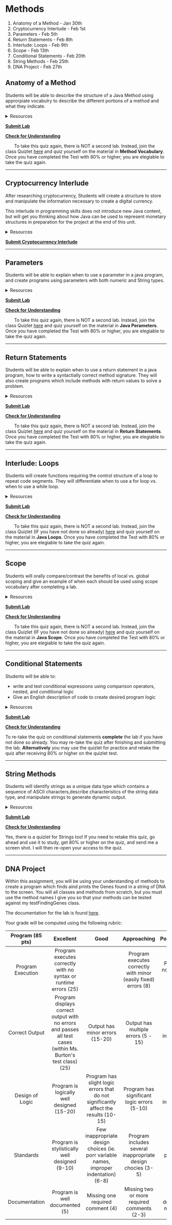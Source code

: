 # Methods

1. Anatomy of a Method - Jan 30th
2. Cryptocurrency Interlude - Feb 1st
3. Parameters - Feb 5th
4. Return Statements - Feb 8th
5. Interlude: Loops - Feb 9th
5. Scope - Feb 13th
6. Conditional Statements - Feb 20th
7. String Methods - Feb 25th
8. DNA Project - Feb 27th


## Anatomy of a Method
Students will be able to describe the structure of a Java Method using approrpiate vocabulry to describe the different portions of a method and what they indicate.
<details>
 <summary>Resources
 </summary>
 
* [Slides](https://docs.google.com/presentation/d/1w1CslBeWrUOoMpjy-n8wgeZJNHFzaKaQ-Se9YHlfVeQ/edit?usp=sharing)
* [Video](https://drive.google.com/open?id=1KL17JmkOdPD5alwIuEGboezvIFGFci1R)
* Readings
  * [Methods (Black Box)](https://drive.google.com/file/d/1rMGjRgU2GXU3lW-QnQcIsk_Yw0jBfYqA/view)
  * [Method Bodies](https://drive.google.com/file/d/1EVegNPoPdHLdyaSEthn4Nx7alDVAbUAI/view)
* [Lab A](https://docs.google.com/document/d/1fnK2u3tvShhp4paMYfMKafk0i0PIlMWGBhSYjTeC9Kg/edit?usp=sharing)

Lab Files:

**Java File** | **Tester**
:--:|:--:
[LineBreak](https://github.com/blakeCS/IntroComputerProgramming/blob/master/U2%20Methods/Method%20Anatomy/Examples/LineBreak.java) | n/a
[PrintJava](https://github.com/blakeCS/IntroComputerProgramming/blob/master/U2%20Methods/Method%20Anatomy/Exercises/PrintJava.java) | n/a

</details>

[**Submit Lab**](https://blake.instructure.com/courses/1757/assignments/64262?module_item_id=128341)

[**Check for Understanding**](https://blake.instructure.com/courses/1757/quizzes/3162)

&nbsp;&nbsp;&nbsp;&nbsp;&nbsp;&nbsp; To take this quiz again, there is NOT a second lab.  Instead, join the class Quizlet [here](https://quizlet.com/join/r2wwgK99j) and quiz yourself on the material in **Method Vocabulary**.  Once you have completed the Test with 80% or higher, you are elegiable to take the quiz again.

***
## Cryptocurrency Interlude
After researching cryptocurrency, Students will create a structure to store and manipulate the information necessary to create a digital currency.  

This interlude in programming skills does not introduce new Java content, but will get you thinking about how Java can be used to represent monetary structures in preparation for the project at the end of this unit.

<details>
 <summary>Resources
 </summary>
 
* Readings
  * [What is Cryptocurrency](https://blockgeeks.com/guides/what-is-cryptocurrency/)
  * [What is Bitcoin](https://www.howtogeek.com/141374/htg-explains-what-is-bitcoin-and-how-does-it-work/)
  * [Hacking the CryptoKitty Genome](https://hackernoon.com/hacking-the-cryptokitties-genome-1cb3e7dddab3)
* [Activity](https://docs.google.com/document/d/1ijLMtYMd0FEITuuI-wvw1eW-SiPz-Kq3MrUj902ziWA/edit?usp=sharing)

</details>

[**Submit Cryptocurrency Interlude**](https://blake.instructure.com/courses/1757/assignments/64960?module_item_id=128685)

***
## Parameters
Students will be able to explain when to use a parameter in a java program, and create programs using parameters with both numeric and String types.

<details>
 <summary>Resources
 </summary>
 
* [Slides](https://drive.google.com/open?id=1baG0Py5K--Dc9hi6bi5wKu0MXPdkocwzx0WkKYCDrR4)
* [Video](https://drive.google.com/open?id=1Yc2P5ZpoRYKCXumAV0PsBQmiSrYh3IG6)
* Readings. NOTE: I highly suggest using this lesson's readings as supplemental material, not the main event.
  * [What is Actually Passed to a Method?](https://mathbits.com/MathBits/Java/Methods/PassingMethods.htm)
  * [How to use Methods that take Parameters in Java](http://www.dummies.com/programming/java/how-to-use-methods-that-take-parameters-in-java/)
  * [Java Methods](https://www.tutorialspoint.com/java/java_methods.htm)
* [Lab A](https://docs.google.com/document/d/102d6wQqq2kzDpbMmbANzL1_v0KNv2KYyTpnU3azzFE0/edit?usp=sharing)

Lab Files:

**Java File** | **Tester**
:--:|:--:
[Hello](https://github.com/blakeCS/IntroComputerProgramming/blob/master/U2%20Methods/Parameters/Examples/Hello.java) | n/a
[Sum](https://github.com/blakeCS/IntroComputerProgramming/blob/master/U2%20Methods/Parameters/Examples/Sum.java) | n/a
[Add10](https://github.com/blakeCS/IntroComputerProgramming/blob/master/U2%20Methods/Parameters/Exercises/Add10.java) | [Add10Tester](https://github.com/blakeCS/IntroComputerProgramming/blob/master/U2%20Methods/Parameters/Exercises/Add10Tester.java)
[Madlib](https://github.com/blakeCS/IntroComputerProgramming/blob/master/U2%20Methods/Parameters/Exercises/Madlib.java) | [MadlibTester](https://github.com/blakeCS/IntroComputerProgramming/blob/master/U2%20Methods/Parameters/Exercises/MadlibTester.java)

</details>

[**Submit Lab**](https://blake.instructure.com/courses/1757/assignments/65150)

[**Check for Understanding**](https://blake.instructure.com/courses/1757/quizzes/3192)

&nbsp;&nbsp;&nbsp;&nbsp;&nbsp;&nbsp; To take this quiz again, there is NOT a second lab.  Instead, join the class Quizlet [here](https://quizlet.com/join/r2wwgK99j) and quiz yourself on the material in **Java Perameters**.  Once you have completed the Test with 80% or higher, you are elegiable to take the quiz again.

***
## Return Statements
Students will be able to explain when to use a return statement in a java program, how to write a syntactially correct method signature.  They will also create programs which include methods with return values to solve a problem.

<details>
 <summary>Resources
 </summary>
 
* [Slides](https://docs.google.com/presentation/d/1TGVGv3BEhczH_cSn3ZYjPbbW3YtQvv78oqTrWy8N-0Q/edit?usp=sharing)
* Video - To Be Uploaded Feb 2
* Readings. NOTE: I highly suggest using this lesson's readings as supplemental material, not the main event.
  * [Method Bodies - Return Statements p. 74-75](https://drive.google.com/file/d/1EVegNPoPdHLdyaSEthn4Nx7alDVAbUAI/view)
  * [Return...This](https://medium.com/java-for-absolute-dummies/return-this-72030e66790a)
  * [Return Statement Analogy](https://www.quora.com/In-Java-what-is-a-return-statement)
  * [Java Methods](https://www.tutorialspoint.com/java/java_methods.htm)
* [Lab A](https://drive.google.com/open?id=1-ZC8yT4iQfUuofUwqbL2mOwj1WiWkw9XEyY31kKMgAg)

Lab Files:

**Java File** | **Tester**
:--:|:--:
[ReturnExamples](https://github.com/blakeCS/IntroComputerProgramming/blob/master/U2%20Methods/ReturnStatements/Examples/ReturnExamples.java) | n/a
[Compare](https://github.com/blakeCS/IntroComputerProgramming/blob/master/U2%20Methods/ReturnStatements/Exercises/Compare.java) | [TestCompare](https://github.com/blakeCS/IntroComputerProgramming/blob/master/U2%20Methods/ReturnStatements/Exercises/TestCompare.java.java)
[Ten](https://github.com/blakeCS/IntroComputerProgramming/blob/master/U2%20Methods/ReturnStatements/Exercises/Ten.java) | [TestTen](https://github.com/blakeCS/IntroComputerProgramming/blob/master/U2%20Methods/ReturnStatements/Exercises/TestCompare.java.java)

</details>

[**Submit Lab**](https://blake.instructure.com/courses/1757/assignments/65656)

[**Check for Understanding**](https://blake.instructure.com/courses/1757/quizzes/3198)

&nbsp;&nbsp;&nbsp;&nbsp;&nbsp;&nbsp; To take this quiz again, there is NOT a second lab.  Instead, join the class Quizlet [here](https://quizlet.com/join/r2wwgK99j) and quiz yourself on the material in **Return Statements**.  Once you have completed the Test with 80% or higher, you are elegiable to take the quiz again.

***
## Interlude: Loops
Students will create functions requiring the control structure of a loop to repeat code segments.  They will differentiate when to use a for loop vs. when to use a while loop.

<details>
 <summary>Resources
 </summary>
 
* [Slides](https://docs.google.com/presentation/d/1i9jfPcmpEpyu3DXNqOoAOx1qh760kJqRnP8ZvvygOJA/edit?usp=sharing)
* [Video](https://drive.google.com/open?id=1lcapERNkK5Mf73CFA8outW7rGtNK3cAJ)
* Readings
  * [For Loops in Java with Examples](https://beginnersbook.com/2015/03/for-loop-in-java-with-example/)
  * [Java For Loops](http://www.homeandlearn.co.uk/java/java_for_loops.html)
  * [Loops in Java](http://www.learnjavaonline.org/en/Loops)
* [Lab A](https://docs.google.com/document/d/1uVOQkA58GKPLxrexaIJwR_naSnu3MJW3v7kZiCorGq4/edit?usp=sharing)

Lab Files:

**Java File** | **Tester**
:--:|:--:
[For Loops](https://github.com/blakeCS/IntroComputerProgramming/blob/master/U2%20Methods/Loops/ForLoop.java) | n/a
[Print500](https://github.com/blakeCS/IntroComputerProgramming/blob/master/U2%20Methods/Loops/Exercises/Print500.java) | [Print500Tester](https://github.com/blakeCS/IntroComputerProgramming/blob/master/U2%20Methods/Loops/Exercises/Print500Tester.java)
[Divisible](https://github.com/blakeCS/IntroComputerProgramming/blob/master/U2%20Methods/Loops/Exercises/Divisible.java) | [DivisibleTester](https://github.com/blakeCS/IntroComputerProgramming/blob/master/U2%20Methods/Loops/Exercises/DivisibleTester.java)
[Countdown](https://github.com/blakeCS/IntroComputerProgramming/blob/master/U2%20Methods/Loops/Examples/Countdown.java)| n/a
[CreateMod](https://github.com/blakeCS/IntroComputerProgramming/blob/master/U2%20Methods/Loops/Exercises/CreateMod.java)| [CreateModTester](https://github.com/blakeCS/IntroComputerProgramming/blob/master/U2%20Methods/Loops/Exercises/CreateModTester.java)


</details>

[**Submit Lab**](https://blake.instructure.com/courses/1757/assignments/65756)

[**Check for Understanding**](https://blake.instructure.com/courses/1757/quizzes/3202)

&nbsp;&nbsp;&nbsp;&nbsp;&nbsp;&nbsp; To take this quiz again, there is NOT a second lab.  Instead, join the class Quizlet (IF you have not done so already) [here](https://quizlet.com/join/r2wwgK99j) and quiz yourself on the material in **Java Loops**.  Once you have completed the Test with 80% or higher, you are elegiable to take the quiz again.

***
## Scope

Students will orally compare/contrast the benefits of local vs. global scoping and give an example of when each should be used using scope vocabulary  after completing a lab.

<details>
 <summary>Resources
 </summary>

* [Slides](https://docs.google.com/presentation/d/1bO79K3rz0xbabf-9JWLlNFqLtQksjmuDf7qilfutxwg/edit?usp=sharing)
* [Video](https://drive.google.com/open?id=1f4kRvjzgzsxX0QNfIOy4pDkBNDx-BNXB)
* Readings
  * [Local Scope](https://www.cs.umd.edu/~clin/MoreJava/Objects/local.html)
  * [Java Variable Scope Best Practices](https://study.com/academy/lesson/java-variable-scope-definition-best-practices.html)
  * [Java Scope Rules](https://www.techrepublic.com/article/intro-to-oop-java-scope-rules/)
* [Lab A](https://docs.google.com/document/d/1Ikjz1K1UZk6vGqFWOUa0-SMmT1V0cqb-ZlKic3qbrQc/edit?usp=sharing)

Lab Files:
 
 **Java File** | **Tester**
:--:|:--:
[InstanceScope](https://github.com/blakeCS/IntroComputerProgramming/blob/master/U2%20Methods/Scope/Examples/InstanceScope.java)| n/a
[LocalScope](https://github.com/blakeCS/IntroComputerProgramming/blob/master/U2%20Methods/Scope/Examples/LocalScope.java)| n/a
[VariableShadowing](https://github.com/blakeCS/IntroComputerProgramming/blob/master/U2%20Methods/Scope/Examples/VariableShadowing.java)| n/a
[MathOperations](https://github.com/blakeCS/IntroComputerProgramming/blob/master/U2%20Methods/Scope/Exercises/MathOperations.java) |n/a

</details>

[**Submit Lab**](https://blake.instructure.com/courses/1757/assignments/66108/)

[**Check for Understanding**](https://blake.instructure.com/courses/1757/quizzes/3218)

&nbsp;&nbsp;&nbsp;&nbsp;&nbsp;&nbsp; To take this quiz again, there is NOT a second lab.  Instead, join the class Quizlet (IF you have not done so already) [here](https://quizlet.com/join/r2wwgK99j) and quiz yourself on the material in **Java Scope**.  Once you have completed the Test with 80% or higher, you are elegiable to take the quiz again.

***

## Conditional Statements

Students will be able to:
* write and test conditional expressions using comparison operators, nested, and conditional logic
* Give an English description of code to create desired program logic

<details>
 <summary>Resources
 </summary>

* [Slides](https://docs.google.com/presentation/d/18aGQjiBVqWGWsWsp2ZpronUVf-1w6Ieqe8asOiX3OaY/edit?usp=sharing)
* Readings
  * [The If Statement](https://drive.google.com/open?id=0B0XuTmEEO-JhdzBGZ09nd1BEdFRxNDRTMk1YOGlkc3NMYmh3)
* [Lab Part 1 - COMPLETE THIS ON PAPER](https://docs.google.com/document/d/14_ct72a8SJLPy0eFZUrgNNUzDWnzPO0Wg25KFBEbkmg/edit?usp=sharing)
* [Lab Part 2](https://docs.google.com/document/d/1EQ3qr3Ba5Cf9TgZBkMNK3-QHpRf2EZNZ57encj6Zp7I/edit?usp=sharing)

Lab Files:
 
 **Java File** | **Tester**
:--:|:--:
[LetterGrade](https://github.com/blakeCS/IntroComputerProgramming/blob/master/U2%20Methods/Conditionals/LetterGrade.java)| n/a
[Triangle](https://github.com/blakeCS/IntroComputerProgramming/blob/master/U2%20Methods/Conditionals/Triangle.java)| [TriangleTester](https://github.com/blakeCS/IntroComputerProgramming/blob/master/U2%20Methods/Conditionals/TriangleTester.java)

</details>

[**Submit Lab**](https://blake.instructure.com/courses/1757/assignments/67460)

[**Check for Understanding**](https://blake.instructure.com/courses/1757/quizzes/3248)

To re-take the quiz on conditional statements **complete** the lab if you have not done so already.  You may re-take the quiz after finishing and submitting the lab.  **Alternatively** you may use the quizlet for practice and retake the quiz after receiving 80% or higher on the quizlet test.

***

## String Methods
Students will identify strings as a unique data type which contains a sequence of ASCII characters,describe characteristics of the string data type, and manipulate strings to generate dynamic output.

<details>
 <summary>Resources
 </summary>

* [Slides](https://docs.google.com/presentation/d/1UC0y5yFT8BPdbhduqYJa4cUoxdLtRkSRNGPbwLwhDf4/edit?usp=sharing)
* Readings
  * [Java String is Special (read 1-2.2)](https://www.ntu.edu.sg/home/ehchua/programming/java/J3d_String.html)
  * [The String Class](https://drive.google.com/open?id=0B0XuTmEEO-JhNmxKSmZfb0tfeGo0ZVo4a190dktpWm5sb1Zz)
  * [Java Strings on CodingBat](http://codingbat.com/doc/java-string-introduction.html)
* [Lab](https://docs.google.com/document/d/1fjeznPyrX2XZgunHNP_3oj_vBRc2HSaTIIGMypjfgTU)

Lab Files:
No java files needed.
</details>

[**Submit Lab**](https://blake.instructure.com/courses/1757/assignments/67740)

[**Check for Understanding**](https://blake.instructure.com/courses/1757/quizzes/3220)

Yes, there is a quizlet for Strings too!  If you need to retake this quiz, go ahead and use it to study, get 80% or higher on the quiz, and send me a screen shot.  I will then re-open your access to the quiz.

***


## DNA Project
 
Within this assignment, you will be using your understanding of methods to create a program which finds aind prints the Genes found in a string of DNA to the screen.  You will all classes and methods from scratch, but you must use the method names I give you so that your methods can be tested against my testFindingGenes class.

The documentation for the lab is found [here](https://docs.google.com/document/d/1rRsTcofCMoRHOcn5dXs8VpzhcLvcWWUwXNMiLOwMx-Q/edit?usp=sharing).

Your grade will be computed using the following rubric:

**Program (85 pts)** | **Excellent** | **Good** | **Approaching** | **Poor/Incomplete**
:--:|:--:|:--:|:--:|:--:|
Program Execution | Program executes correctly with no syntax or runtime errors (25) | | Program executes correctly with minor (easily fixed) errors (8)| Program does not execute (0-1)
Correct Output | Program displays correct output with no errors and passes all test cases (within Ms. Burton's test class) (25)| Output has minor errors (15-20) | Output has multiple errors (5 - 15) | Output is incorrect (0-5)
Design of Logic | Program is logically well designed (15-20) | Program has slight logic errors that do not significantly affect the results (10-15) | Program has significant logic errors (5-10) | program is incorrect (0-5)
Standards | Program is stylistically well designed (9-10) | Few inappropriate design choices (ie. porr variable names, improper indentation) (6-8)| Program includes several inappropriate design chocies (3-5) | Program is poorly written (0-2)
Documentation | Program is well documented (5) | Missing one required comment (4) | Missing two or more required comments (2-3) | Most or all documentation missing (0-1)


